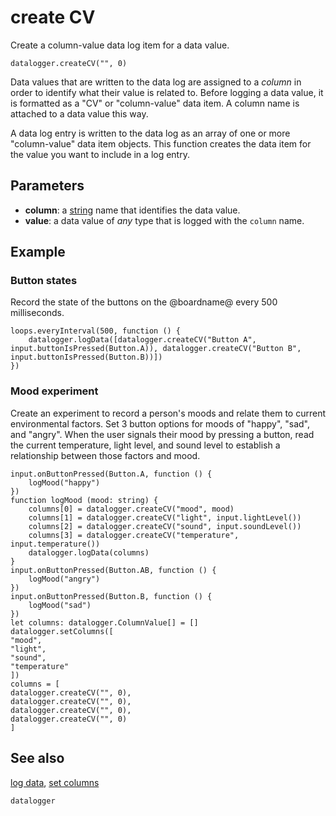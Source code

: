 # create CV

Create a column-value data log item for a data value.

```sig
datalogger.createCV("", 0)
```

Data values that are written to the data log are assigned to a _column_ in order to identify what their value is related to. Before logging a data value, it is formatted as a "CV" or "column-value" data item. A column name is attached to a data value this way.

A data log entry is written to the data log as an array of one or more "column-value" data item objects. This function creates the data item for the value you want to include in a log entry.

## Parameters

* **column**: a [string](types/string) name that identifies the data value.
* **value**: a data value of _any_ type that is logged with the `column` name.

## Example

### Button states

Record the state of the buttons on the @boardname@ every 500 milliseconds.

```blocks
loops.everyInterval(500, function () {
    datalogger.logData([datalogger.createCV("Button A", input.buttonIsPressed(Button.A)), datalogger.createCV("Button B", input.buttonIsPressed(Button.B))])
})
```

### Mood experiment

Create an experiment to record a person's moods and relate them to current environmental factors. Set 3 button options for moods of "happy", "sad", and "angry". When the user signals their mood by pressing a button, read the current temperature, light level, and sound level to establish a relationship between those factors and mood.

```blocks
input.onButtonPressed(Button.A, function () {
    logMood("happy")
})
function logMood (mood: string) {
    columns[0] = datalogger.createCV("mood", mood)
    columns[1] = datalogger.createCV("light", input.lightLevel())
    columns[2] = datalogger.createCV("sound", input.soundLevel())
    columns[3] = datalogger.createCV("temperature", input.temperature())
    datalogger.logData(columns)
}
input.onButtonPressed(Button.AB, function () {
    logMood("angry")
})
input.onButtonPressed(Button.B, function () {
    logMood("sad")
})
let columns: datalogger.ColumnValue[] = []
datalogger.setColumns([
"mood",
"light",
"sound",
"temperature"
])
columns = [
datalogger.createCV("", 0),
datalogger.createCV("", 0),
datalogger.createCV("", 0),
datalogger.createCV("", 0)
]
```

## See also

[log data](/reference/datalogger/log-data), [set columns](/reference/datalogger/set-columns)

```package
datalogger
```